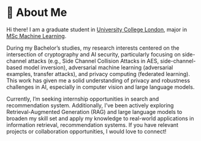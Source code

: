 # 🧐 About Me

Hi there! I am a graduate student in [University College London](https://www.ucl.ac.uk), major in [MSc Machine Learning](https://www.ucl.ac.uk/prospective-students/graduate/taught-degrees/machine-learning-msc).


<!-- Previously, I interned at Sony AI for half a year, focusing on AI security and model compression. Before that, I also interned at Tencent Youtu Lab for one year, exploring federated learning and adversarial attacks. -->

During my Bachelor’s studies, my research interests centered on the intersection of cryptography and AI security, particularly focusing on side-channel attacks (e.g., Side Channel Collision Attacks in AES, side-channel-based model inversion), adversarial machine learning (adversarial examples, transfer attacks), and privacy computing (federated learning). This work has given me a solid understanding of privacy and robustness challenges in AI, especially in computer vision and large language models.

Currently, I’m seeking internship opportunities in search and recommendation system. Additionally, I’ve been actively exploring Retrieval-Augmented Generation (RAG) and large language models to broaden my skill set and apply my knowledge to real-world applications in information retrieval, recommendation systems. If you have relevant projects or collaboration opportunities, I would love to connect!
